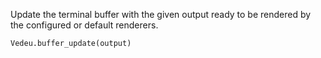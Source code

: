 Update the terminal buffer with the given output ready to be rendered
by the configured or default renderers.

    Vedeu.buffer_update(output)
